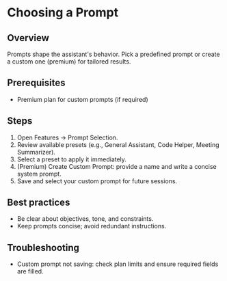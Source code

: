 # Choosing a Prompt

## Overview

Prompts shape the assistant's behavior. Pick a predefined prompt or create a custom one (premium) for tailored results.

## Prerequisites

- Premium plan for custom prompts (if required)

## Steps

1. Open Features -> Prompt Selection.
2. Review available presets (e.g., General Assistant, Code Helper, Meeting Summarizer).
3. Select a preset to apply it immediately.
4. (Premium) Create Custom Prompt: provide a name and write a concise system prompt.
5. Save and select your custom prompt for future sessions.

## Best practices

- Be clear about objectives, tone, and constraints.
- Keep prompts concise; avoid redundant instructions.

## Troubleshooting

- Custom prompt not saving: check plan limits and ensure required fields are filled.
